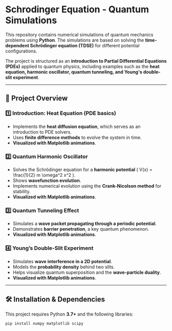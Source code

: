 # Schrodinger Equation - Quantum Simulations  

This repository contains numerical simulations of quantum mechanics problems using **Python**. The simulations are based on solving the **time-dependent Schrödinger equation (TDSE)** for different potential configurations.  

The project is structured as an **introduction to Partial Differential Equations (PDEs)** applied to quantum physics, including examples such as the **heat equation, harmonic oscillator, quantum tunneling, and Young's double-slit experiment**.  

---

## 📌 **Project Overview**  

### 1️⃣ **Introduction: Heat Equation (PDE basics)**  
- Implements the **heat diffusion equation**, which serves as an introduction to PDE solvers.  
- Uses **finite difference methods** to evolve the system in time.  
- **Visualized with Matplotlib animations**.  

### 2️⃣ **Quantum Harmonic Oscillator**  
- Solves the Schrödinger equation for a **harmonic potential** \( V(x) = \frac{1}{2} m \omega^2 x^2 \).  
- Shows **wavefunction evolution**.  
- Implements numerical evolution using the **Crank-Nicolson method** for stability.  
- **Visualized with Matplotlib animations**.  

### 3️⃣ **Quantum Tunneling Effect**  
- Simulates a **wave packet propagating through a periodic potential**.  
- Demonstrates **barrier penetration**, a key quantum phenomenon.  
- **Visualized with Matplotlib animations**.  

### 4️⃣ **Young’s Double-Slit Experiment**  
- Simulates **wave interference in a 2D potential**.  
- Models the **probability density** behind two slits.  
- Helps visualize quantum superposition and the **wave-particle duality**.  
- **Visualized with Matplotlib animations**.  

---

## 🛠 **Installation & Dependencies**  
This project requires Python **3.7+** and the following libraries:  
```bash
pip install numpy matplotlib scipy
